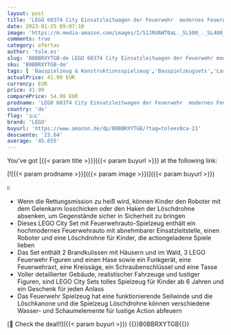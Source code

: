 ```yaml
---
layout: post
title: 'LEGO 60374 City Einsatzleitwagen der Feuerwehr  modernes Feuerwehrauto-Spielzeug mit Löschdrohnen  mit Figuren für Kinder'
date: 2023-01-25 09:07:10
image: 'https://m.media-amazon.com/images/I/51JRUAWT0aL._SL500_._SL400_.jpg'
comments: true
category: ofertas
author: 'tole.es'
slug: 'B0BBRXYTGB-de LEGO 60374 City Einsatzleitwagen der Feuerwehr modernes...'
sku: 'B0BBRXYTGB-de'
tags: [ 'Bauspielzeug & Konstruktionsspielzeug','Bauspielzeugsets','Lastwagen für Kinder','Spielfahrzeuge','Spielzeug','lego','🇩🇪', ]
actualPrice: 41.99 EUR
currency: EUR
price: 41.99
comparePrice: 54.99 EUR
prodname: 'LEGO 60374 City Einsatzleitwagen der Feuerwehr  modernes Feuerwehrauto-Spielzeug mit Löschdrohnen  mit Figuren für Kinder'
country: 'de'
flag: '🇩🇪'
brand: 'LEGO'
buyurl: 'https://www.amazon.de/dp/B0BBRXYTGB/?tag=tolees0ca-21'
descuento: '23.64'
average: '45.655'
---
```


You've got [{{< param title >}}]({{< param buyurl >}}) at the following link:

[![{{< param prodname >}}]({{< param image >}})]({{< param buyurl >}})

ℹ️:

- Wenn die Rettungsmission zu heiß wird, können Kinder den Roboter mit dem Gelenkarm losschicken oder den Haken der Löschdrohne absenken, um Gegenstände sicher in Sicherheit zu bringen
- Dieses LEGO City Set mit Feuerwehrauto-Spielzeug enthält ein hochmodernes Feuerwehrauto mit abnehmbarer Einsatzleitstelle, einen Roboter und eine Löschdrohne für Kinder, die actiongeladene Spiele lieben
- Das Set enthält 2 Brandkulissen mit Häusern und im Wald, 3 LEGO Feuerwehr Figuren und einen Hase sowie ein Funkgerät, eine Feuerwehraxt, eine Kreissäge, ein Schraubenschlüssel und eine Tasse
- Voller detaillierter Gebäude, realistischer Fahrzeuge und lustiger Figuren, sind LEGO City Sets tolles Spielzeug für Kinder ab 6 Jahren und ein Geschenk für jeden Anlass
- Das Feuerwehr Spielzeug hat eine funktionierende Seilwinde und die Löschkanone und die Spielzeug Löschdrohne können verschiedene Wasser- und Schaumelemente für lustige Action abfeuern

[🛒 Check the deal!!]({{< param buyurl >}})
{{<world>}}B0BBRXYTGB{{</world>}}
